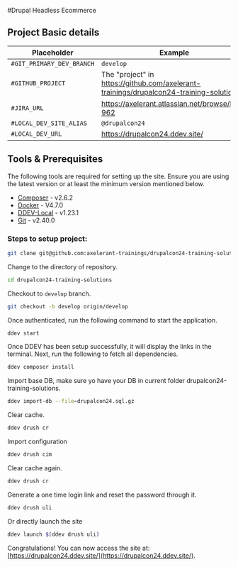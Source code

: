 #Drupal Headless Ecommerce

## Project Basic details

| Placeholder | Example |
| --- | --- |
| `#GIT_PRIMARY_DEV_BRANCH` | `develop` |
| `#GITHUB_PROJECT` | The "project" in https://github.com/axelerant-trainings/drupalcon24-training-solutions |
| `#JIRA_URL` | https://axelerant.atlassian.net/browse/LDT-962 |
| `#LOCAL_DEV_SITE_ALIAS` | `@drupalcon24` |
| `#LOCAL_DEV_URL` | https://drupalcon24.ddev.site/ |

## Tools & Prerequisites

The following tools are required for setting up the site. Ensure you are using
the latest version or at least the minimum version mentioned below.
* [Composer](https://getcomposer.org/download/) - v2.6.2
* [Docker](https://docs.docker.com/install/) - V4.7.0
* [DDEV-Local](https://ddev.readthedocs.io/en/stable/#installation) - v1.23.1
* [Git](https://git-scm.com/book/en/v2/Getting-Started-Installing-Git) - v2.40.0


### Steps to setup project:

```bash
git clone git@github.com:axelerant-trainings/drupalcon24-training-solutions.git
```
Change to the directory of repository.

```bash
cd drupalcon24-training-solutions
```
Checkout to `develop` branch.

```bash
git checkout -b develop origin/develop
```
Once authenticated, run the following command to start the application.

```bash
ddev start
```
Once DDEV has been setup successfully, it will display the links in the
terminal. Next, run the following to fetch all dependencies.

```bash
ddev composer install
```

Import base DB, make sure yo have your DB in current folder drupalcon24-training-solutions.
```bash
ddev import-db --file=drupalcon24.sql.gz
```

Clear cache.

```bash
ddev drush cr
```

Import configuration
```bash
ddev drush cim
```

Clear cache again.
```bash
ddev drush cr
```

Generate a one time login link and reset the password through it.

```bash
ddev drush uli
```
Or directly launch the site 
```bash
ddev launch $(ddev drush uli)
```

Congratulations! You can now access the site at: [https://drupalcon24.ddev.site/](https://drupalcon24.ddev.site/).
